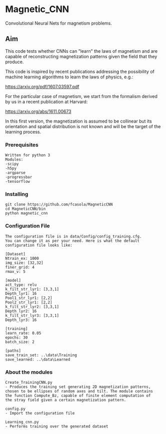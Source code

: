# Magnetic_CNN
Convolutional Neural Nets for magnetism problems.

## Aim
This code tests whether CNNs can "learn" the laws of magnetism
and are capable of reconstructing magnetization patterns given the field 
that they produce.

This code is inspired by recent publications addressing the possibility 
of machine learning algorithms to learn the laws of physics, e.g.:

https://arxiv.org/pdf/1607.03597.pdf

For the particular case of magnetism, we start from the formalism 
derived by us in a recent publication at Harvard:

https://arxiv.org/abs/1611.00673

In this first version, the magnetization is assumed to be collinear but
its orientation and spatial distribution is not known and will be the target 
of the learning process.

### Prerequisites
```
Written for python 3
Modules:
-scipy
-h5py
-argparse
-progressbar
-tensorflow
```

### Installing
```
git clone https://github.com/fcasola/MagneticCNN 
cd MagneticCNN/bin
python magnetic_cnn
```

### Configuration File
```
The configuration file is in data/Config/config_training.cfg. 
You can change it as per your need. Here is what the default 
configuration file looks like:

[Dataset]
Ntrain_ex: 1000
img_size: [32,32]
finer_grid: 4
rmax_v: 5

[model]
act_type: relu
k_filt_str_lyr1: [3,3,1]
Depth_lyr1: 16
Pool1_str_lyr1: [2,2]
Pool2_str_lyr1: [2,2]
k_filt_str_lyr2: [3,3,1]
Depth_lyr2: 16
k_filt_str_lyr3: [3,3,1]
Depth_lyr3: 16

[training]
learn_rate: 0.05
epochs: 30
batch_size: 2 

[paths]
save_train_set: ..\data\Training
save_learned: ..\data\Learned
```

### About the modules
```
Create_TrainingCNN.py 
- Produces the training set generating 2D magnetization patterns,
chosen to be ellipses of random axes and tilt. The module contains 
the function Compute_Bz, capable of finite element computation of 
the stray field given a certain magnetization pattern.

config.py 
- Import the configuration file

Learning_cnn.py
- Performs training over the generated dataset
```



